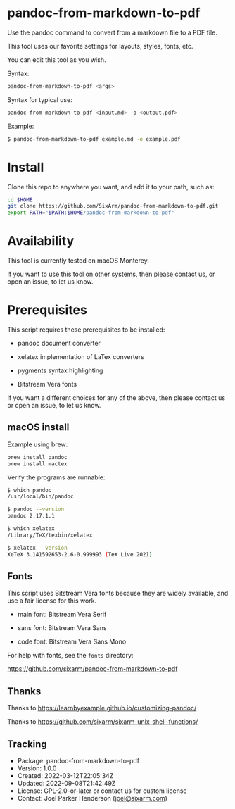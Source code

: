 # pandoc-from-markdown-to-pdf

Use the pandoc command to convert from a markdown file to a PDF file.

This tool uses our favorite settings for layouts, styles, fonts, etc.

You can edit this tool as you wish.

Syntax:

```sh
pandoc-from-markdown-to-pdf <args>
```

Syntax for typical use:

```sh
pandoc-from-markdown-to-pdf <input.md> -o <output.pdf>
```

Example:

```sh
$ pandoc-from-markdown-to-pdf example.md -o example.pdf
```


# Install

Clone this repo to anywhere you want, and add it to your path, such as:

```sh
cd $HOME
git clone https://github.com/SixArm/pandoc-from-markdown-to-pdf.git
export PATH="$PATH:$HOME/pandoc-from-markdown-to-pdf"
```


# Availability

This tool is currently tested on macOS Monterey.

If you want to use this tool on other systems,
then please contact us, or open an issue, to let us know.


# Prerequisites

This script requires these prerequisites to be installed:

* pandoc document converter

* xelatex implementation of LaTex converters

* pygments syntax highlighting

* Bitstream Vera fonts
  
If you want a different choices for any of the above,
then please contact us or open an issue, to let us know.


## macOS install

Example using brew:

```sh
brew install pandoc
brew install mactex
```

Verify the programs are runnable:

```sh
$ which pandoc
/usr/local/bin/pandoc

$ pandoc --version
pandoc 2.17.1.1

$ which xelatex
/Library/TeX/texbin/xelatex

$ xelatex --version
XeTeX 3.141592653-2.6-0.999993 (TeX Live 2021)
```

## Fonts

This script uses Bitstream Vera fonts because they are
widely available, and use a fair license for this work.

  * main font: Bitstream Vera Serif

  * sans font: Bitstream Vera Sans

  * code font: Bitstream Vera Sans Mono

For help with fonts, see the `fonts` directory:

https://github.com/sixarm/pandoc-from-markdown-to-pdf


## Thanks

Thanks to https://learnbyexample.github.io/customizing-pandoc/

Thanks to https://github.com/sixarm/sixarm-unix-shell-functions/


## Tracking

  * Package: pandoc-from-markdown-to-pdf
  * Version: 1.0.0
  * Created: 2022-03-12T22:05:34Z
  * Updated: 2022-09-08T21:42:49Z
  * License: GPL-2.0-or-later or contact us for custom license
  * Contact: Joel Parker Henderson (joel@sixarm.com)
  